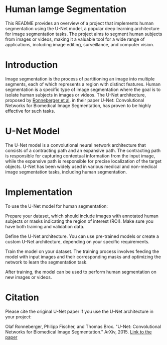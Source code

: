 # Human Iamge Segmentation 
This README provides an overview of a project that implements human segmentation using the U-Net model, a popular deep learning architecture for image segmentation tasks. The project aims to segment human subjects from images or videos, making it a valuable tool for a wide range of applications, including image editing, surveillance, and computer vision.

# Introduction
Image segmentation is the process of partitioning an image into multiple segments, each of which represents a region with distinct features. Human segmentation is a specific type of image segmentation where the goal is to isolate human subjects in images or videos. The U-Net architecture, proposed by [Ronneberger et al](https://arxiv.org/abs/1505.04597). in their paper U-Net: Convolutional Networks for Biomedical Image Segmentation, has proven to be highly effective for such tasks.

# U-Net Model
The U-Net model is a convolutional neural network architecture that consists of a contracting path and an expansive path. The contracting path is responsible for capturing contextual information from the input image, while the expansive path is responsible for precise localization of the target objects. U-Net has been widely used in various medical and non-medical image segmentation tasks, including human segmentation.

# Implementation
To use the U-Net model for human segmentation:

Prepare your dataset, which should include images with annotated human subjects or masks indicating the region of interest (ROI). Make sure you have both training and validation data.

Define the U-Net architecture. You can use pre-trained models or create a custom U-Net architecture, depending on your specific requirements.

Train the model on your dataset. The training process involves feeding the model with input images and their corresponding masks and optimizing the network to learn the segmentation task.

After training, the model can be used to perform human segmentation on new images or videos.

# Citation
Please cite the original U-Net paper if you use the U-Net architecture in your project:

Olaf Ronneberger, Philipp Fischer, and Thomas Brox. "U-Net: Convolutional Networks for Biomedical Image Segmentation." ArXiv, 2015. [Link to the paper](https://arxiv.org/abs/1505.04597)
